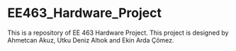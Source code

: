 # EE463_Hardware_Project
This is a repository of EE 463 Hardware Project. This project is designed by Ahmetcan Akuz, Utku Deniz Altıok and Ekin Arda Çömez.
